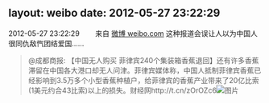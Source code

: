 layout: weibo
date: 2012-05-27 23:22:29
---
<meta name="referrer" content="no-referrer" />

2012-05-27 23:22:29  &nbsp;&nbsp;&nbsp;&nbsp;&nbsp;&nbsp; 来自 <a href="http://weibo.com/" rel="nofollow">微博 weibo.com</a>
这种报道会误让人以为中国人很同仇敌忾团结爱国……
>  @成都商报: 【中国无人购买 菲律宾240个集装箱香蕉退回】还有许多香蕉滞留在中国各大港口却无人问津。菲律宾媒体称，中国人抵制菲律宾香蕉已经影响到3.5万多个小型香蕉种植户，给菲律宾的香蕉产业带来了20亿比索(1美元约合43比索)以上的损失。财经网http://t.cn/zOrOZc6 ​​​
>  ![图片](https://ww3.sinaimg.cn/large/655dd5f3jw1dtd24ikl4lj.jpg)
